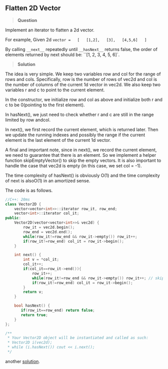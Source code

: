 ## Flatten 2D Vector

>**Question**

Implement an iterator to flatten a 2d vector.

For example,
Given 2d `vector =  
    [  
    [1,2],  
    [3],  
    [4,5,6]  
    ]`

By calling `__next__` repeatedly until `__hasNext__` returns false, the order of elements returned by next should be: ``[1, 2, 3, 4, 5, 6]`.

>**Solution**

The idea is very simple. We keep two variables row and col for the range of rows and cols. Specifically, row is the number of rows of vec2d and col is the number of columns of the current 1d vector in vec2d. We also keep two variables r and c to point to the current element.

In the constructor, we initialize row and col as above and initialize both r and c to be 0(pointing to the first element).

In hasNext(), we just need to check whether r and c are still in the range limited by row andcol.

In next(), we first record the current element, which is returned later. Then we update the running indexes and possibly the range if the current element is the last element of the current 1d vector.

A final and important note, since in next(), we record the current element, we need to guarantee that there is an element. So we implement a helper function skipEmptyVector() to skip the empty vectors. It is also important to handle the case that vec2d is empty (in this case, we set col = -1).

The time complexity of hasNext() is obviously O(1) and the time complexity of next is alsoO(1) in an amortized sense.

The code is as follows.


```c++
//C++: 20ms
class Vector2D {
    vector<vector<int>>::iterator row_it, row_end;
    vector<int>::iterator col_it;
public:
    Vector2D(vector<vector<int>>& vec2d) {
        row_it = vec2d.begin();
        row_end = vec2d.end();
        while(row_it!=row_end && row_it->empty()) row_it++;
        if(row_it!=row_end) col_it = row_it->begin();
    }

    int next() {
        int v = *col_it;
        col_it++;
        if(col_it==row_it->end()){
            row_it++;
            while(row_it!=row_end && row_it->empty()) row_it++; // skip empty rows
            if(row_it!=row_end) col_it = row_it->begin();
        }
        return v;
    }

    bool hasNext() {
       if(row_it==row_end) return false;
       return true;
    }
};

/**
 * Your Vector2D object will be instantiated and called as such:
 * Vector2D i(vec2d);
 * while (i.hasNext()) cout << i.next();
 */
```

another [solution](https://leetcode.com/discuss/50292/8-9-lines-added-c-o-1-space).
